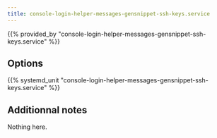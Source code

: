 ```yaml
---
title: console-login-helper-messages-gensnippet-ssh-keys.service
---
```


{{% provided_by "console-login-helper-messages-gensnippet-ssh-keys.service" %}}

## Options

{{% systemd_unit "console-login-helper-messages-gensnippet-ssh-keys.service" %}}

## Additionnal notes

Nothing here.